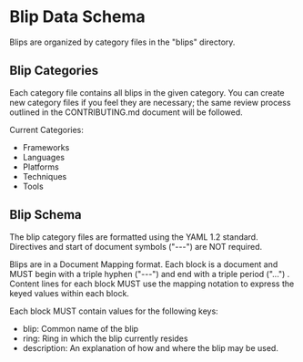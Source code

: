 # Blip Data Schema

Blips are organized by category files in the "blips" directory.  

## Blip Categories

Each category file contains all blips in the given category.  You can create new category files if you feel they are necessary; the same review process outlined in the CONTRIBUTING.md document will be followed.

Current Categories:
 - Frameworks
 - Languages
 - Platforms
 - Techniques
 - Tools
 
## Blip Schema

The blip category files are formatted using the YAML 1.2 standard.  Directives and start of document symbols ("---") are NOT required.

Blips are in a Document Mapping format.  Each block is a document and MUST begin with a triple hyphen ("---") and end with a triple period ("...") .  Content lines for each block MUST use the mapping notation to express the keyed values within each block.

Each block MUST contain values for the following keys:
 - blip: Common name of the blip
 - ring: Ring in which the blip currently resides
 - description: An explanation of how and where the blip may be used. 
